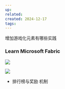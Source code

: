 ```yaml
---
up: 
related: 
created: 2024-12-17
tags:
---
```

增加游戏化元素有哪些实践

### Learn Microsoft Fabric

![](https://s1.vika.cn/space/2024/12/16/9e64d9eec2ac4ddfa7bd177a9ac3867d)

![](https://s1.vika.cn/space/2024/12/16/9a2431bc1f8649e98b5de3fbbc780127)



- 排行榜与奖励 机制